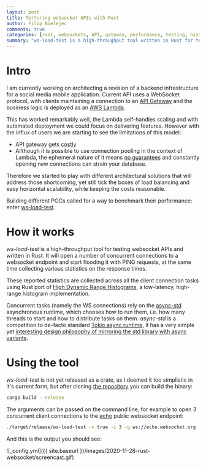 ```yaml
---
layout: post
title: Torturing websocket APIs with Rust
author: Filip Bielejec
comments: true
categories: [rust, websockets, API, gateway, performance, testing, histograms]
summary: "ws-load-test is a high-throughput tool written in Rust for testing websocket APIs"
---
```


# <a name="intro"/> Intro

I am currently working on architecting a revision of a backend infrastructure for a social media mobile application. 
Current API uses a WebSocket protocol, with clients maintaining a connection to an [API Gateway](https://aws.amazon.com/api-gateway/) and the business logic is deployed as an [AWS Lambda](https://aws.amazon.com/lambda/). 

This has worked remarkably well, the Lambda self-handles scaling and with automated deployment we could focus on delivering features.
However with the influx of users we are starting to see the limitations of this model:
- API gateway gets [costly](https://aws.amazon.com/api-gateway/pricing/)
- Allthough it is possible to use connection pooling in the context of Lambda, the ephemeral nature of it means [no guarantees](https://forums.aws.amazon.com/thread.jspa?threadID=216000) and constantly opening new connections can strain your database.

Therefore we started to play with different architectural solutions that will address those shortcoming, yet still tick the boxes of load balancing and easy horizontal scalability, while keeping the costs reasonable.

Building different POCs called for a way to benchmark their performance: enter [ws-load-test](https://github.com/fbielejec/ws-load-test).

# <a name="implementation"/> How it works

_ws-load-test_ is a high-throughput tool for testing websocket APIs and written in Rust.
It will open a number of concurrent connections to a websocket endpoint and start flooding it with PING requests, at the same time collecting various statistics on the response times.

These reported statistics are collected across all the client connection tasks using Rust port of [High Dynamic Range Histograms](https://github.com/HdrHistogram/HdrHistogram_rust), a low-latency, high-range histogram implementation.

Concurrent tasks (namely the WS connections) rely on the [async-std](https://github.com/async-rs/async-std) asynchronous runtime, which chooses how to run them, i.e. how many threads to start and how to distribute tasks on them.
_async-std_ is a competition to de-facto standard [Tokio async runtime](https://github.com/tokio-rs/tokio), it has a very simple yet [interesting design philosophy of mirroring the std library with async variants](https://www.reddit.com/r/rust/comments/dngig6/tokio_vs_asyncstd/).

# <a name="usage"/> Using the tool

_ws-load-test_ is not yet released as a crate, as I deemed it too simplistic in it's current form, but after cloning [the repository](https://github.com/fbielejec/ws-load-test) you can build the binary:

```bash
cargo build --release
```

The arguments can be passed on the command line, for example to open 3 concurrent client connections to the [echo](ws://echo.websocket.org) public websocket endpoint: 

```bash
./target/release/ws-load-test -v true -c 3 -g ws://echo.websocket.org
```

And this is the output you should see:

![_config.yml]({{ site.baseurl }}/images/2020-11-28-rust-websocket/screencast.gif)

<!-- ```bash -->
<!-- INFO  ws_load_test Running with config Config { -->
<!--         gateway_url: Url { -->
<!--             scheme: "ws", -->
<!--             host: Some( -->
<!--                 Domain( -->
<!--                     "echo.websocket.org", -->
<!--                 ), -->
<!--             ), -->
<!--             port: None, -->
<!--             path: "/", -->
<!--             query: None, -->
<!--             fragment: None, -->
<!--         }, -->
<!--         n_connections: 3, -->
<!--         verbosity: "debug", -->
<!--     } -->
<!-- [2020-11-28T14:14:36Z DEBUG tungstenite::handshake::client] Client handshake done. -->
<!-- [2020-11-28T14:14:36Z DEBUG tungstenite::handshake::client] Client handshake done. -->
<!-- [2020-11-28T14:14:36Z DEBUG tungstenite::handshake::client] Client handshake done. -->
<!-- [2020-11-28T14:14:36Z DEBUG ws_load_test] Client 1 on ThreadId(10) received Text("PING") -->
<!-- [2020-11-28T14:14:36Z INFO  ws_load_test] N: 1 Min: 99 Mean: 99.00ms Max: 99 -->
<!-- [2020-11-28T14:14:36Z DEBUG ws_load_test] Client 0 on ThreadId(7) received Text("PING") -->
<!-- [2020-11-28T14:14:36Z INFO  ws_load_test] N: 2 Min: 98 Mean: 98.50ms Max: 99 -->
<!-- [2020-11-28T14:14:36Z DEBUG ws_load_test] Client 2 on ThreadId(8) received Text("PING") -->
<!-- [2020-11-28T14:14:36Z INFO  ws_load_test] N: 3 Min: 98 Mean: 98.67ms Max: 99 -->
<!-- ``` -->
